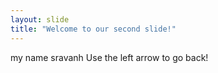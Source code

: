 ```yaml
---
layout: slide
title: "Welcome to our second slide!"
---
```

my name sravanh
Use the left arrow to go back!
